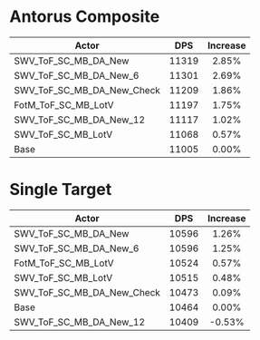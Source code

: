 # Antorus Composite
| Actor | DPS | Increase |
|---|:---:|:---:|
|SWV_ToF_SC_MB_DA_New|11319|2.85%|
|SWV_ToF_SC_MB_DA_New_6|11301|2.69%|
|SWV_ToF_SC_MB_DA_New_Check|11209|1.86%|
|FotM_ToF_SC_MB_LotV|11197|1.75%|
|SWV_ToF_SC_MB_DA_New_12|11117|1.02%|
|SWV_ToF_SC_MB_LotV|11068|0.57%|
|Base|11005|0.00%|

# Single Target
| Actor | DPS | Increase |
|---|:---:|:---:|
|SWV_ToF_SC_MB_DA_New|10596|1.26%|
|SWV_ToF_SC_MB_DA_New_6|10596|1.25%|
|FotM_ToF_SC_MB_LotV|10524|0.57%|
|SWV_ToF_SC_MB_LotV|10515|0.48%|
|SWV_ToF_SC_MB_DA_New_Check|10473|0.09%|
|Base|10464|0.00%|
|SWV_ToF_SC_MB_DA_New_12|10409|-0.53%|
